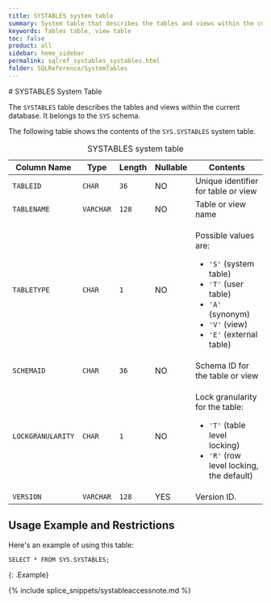```yaml
---
title: SYSTABLES system table
summary: System table that describes the tables and views within the current database.
keywords: Tables table, view table
toc: false
product: all
sidebar: home_sidebar
permalink: sqlref_systables_systables.html
folder: SQLReference/SystemTables
---
```

<section>
<div class="TopicContent" data-swiftype-index="true" markdown="1">
# SYSTABLES System Table

The `SYSTABLES` table describes the tables and views within the current
database. It belongs to the `SYS` schema.

The following table shows the contents of the `SYS.SYSTABLES` system table.

<table>
    <caption>SYSTABLES system table</caption>
    <col />
    <col />
    <col />
    <col />
    <col />
    <thead>
        <tr>
            <th>Column Name</th>
            <th>Type</th>
            <th>Length</th>
            <th>Nullable</th>
            <th>Contents</th>
        </tr>
    </thead>
    <tbody>
        <tr>
            <td><code>TABLEID</code></td>
            <td><code>CHAR</code></td>
            <td><code>36</code></td>
            <td>NO</td>
            <td>Unique identifier for table or view</td>
        </tr>
        <tr>
            <td><code>TABLENAME</code></td>
            <td><code>VARCHAR</code></td>
            <td><code>128</code></td>
            <td>NO</td>
            <td>Table or view name</td>
        </tr>
        <tr>
            <td><code>TABLETYPE</code></td>
            <td><code>CHAR</code></td>
            <td><code>1</code></td>
            <td>NO</td>
            <td>
                <p class="noSpaceAbove">Possible values are:</p>
                <ul>
                    <li><code>'S'</code> (system table)</li>
                    <li><code>'T'</code> (user table)</li>
                    <li><code>'A'</code> (synonym)</li>
                    <li><code>'V'</code> (view)</li>
                    <li><code>'E'</code> (external table)</li>
                </ul>
            </td>
        </tr>
        <tr>
            <td><code>SCHEMAID</code></td>
            <td><code>CHAR</code></td>
            <td><code>36</code></td>
            <td>NO</td>
            <td>Schema ID for the table or view</td>
        </tr>
        <tr>
            <td><code>LOCKGRANULARITY</code></td>
            <td><code>CHAR</code></td>
            <td><code>1</code></td>
            <td>NO</td>
            <td>
                <p class="noSpaceAbove">Lock granularity for the table:</p>
                <ul>
                    <li> <code>'T'</code> (table level
		locking)</li>
                    <li><code>'R'</code> (row level locking, the default)</li>
                </ul>
            </td>
        </tr>
        <tr>
            <td><code>VERSION</code></td>
            <td><code>VARCHAR</code></td>
            <td><code>128</code></td>
            <td>YES</td>
            <td>Version ID.</td>
        </tr>
    </tbody>
</table>

## Usage Example and Restrictions

Here's an example of using this table:

```
SELECT * FROM SYS.SYSTABLES;
```
{: .Example}

{% include splice_snippets/systableaccessnote.md %}

</div>
</section>
